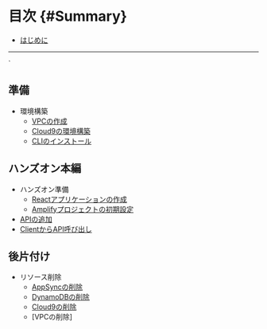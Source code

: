 # 目次 {#Summary}

- [はじめに](README.md)

---
`
## 準備
- 環境構築
  - [VPCの作成](prepare/vpc.md)
  - [Cloud9の環境構築](prepare/cloud9.md)
  - [CLIのインストール](prepare/cli.md)

## ハンズオン本編
- ハンズオン準備
  - [Reactアプリケーションの作成](handson/react_application.md)
  - [Amplifyプロジェクトの初期設定](handson/amplify_init.md)
- [APIの追加](handson/api.md)
- [ClientからAPI呼び出し](handson/client.md)

## 後片付け
- リソース削除
  - [AppSyncの削除]()
  - [DynamoDBの削除]()
  - [Cloud9の削除](chapter-2/README.md)
  - [VPCの削除]
